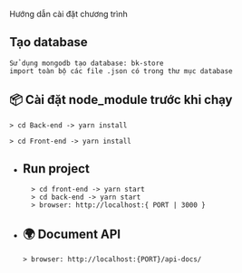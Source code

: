 

Hướng dẫn cài đặt chương trình

  ## Tạo database 
  ```
  Sử dụng mongodb tạo database: bk-store 
  import toàn bộ các file .json có trong thư mục database
  ```

 ## 📦 **Cài đặt node_module trước khi chạy**
  ```
  > cd Back-end -> yarn install

  > cd Front-end -> yarn install
  ```

- ##  **Run project**
  ```
    > cd front-end -> yarn start
    > cd back-end -> yarn start 
    > browser: http://localhost:{ PORT | 3000 }
  ```
- ## 🌍 **Document API**
  `> browser: http://localhost:{PORT}/api-docs/`
